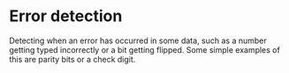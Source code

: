 # Error detection

Detecting when an error has occurred in some data, such as a number getting typed incorrectly or a bit getting flipped.
Some simple examples of this are parity bits or a check digit.
